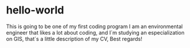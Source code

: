 # hello-world
This is going to be one of my first coding program
I am an environmental engineer that likes a lot about coding,
and I´m studying an especialization on GIS, that´s a little
description of my CV,
Best regards!
